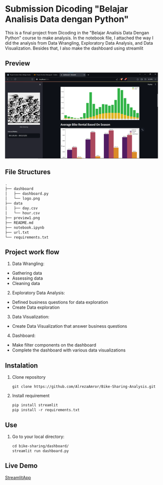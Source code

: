 # Submission Dicoding "Belajar Analisis Data dengan Python"<br>
This is a final project from Dicoding in the "Belajar Analisis Data Dengan Python" course to make analysis. 
In the notebook file, I attached the way I did the analysis from Data Wrangling, Exploratory Data Analysis, and Data Visualization. 
Besides that, I also make the dashboard using streamlit

## Preview
![Dashboard](https://raw.githubusercontent.com/AlrezaAmror/Bike-Sharing-Analysis/main/preview1.png)

## File Structures
```
.
├── dashboard
│   ├── dashboard.py
│   └── logo.png
├── data
│   ├── day.csv
|   └── hour.csv
├── preview1.png
├── README.md
├── notebook.ipynb
├── url.txt
└── requirements.txt
```

## Project work flow
1. Data Wrangling: 
 - Gathering data
 - Assessing data
 - Cleaning data
2. Exploratory Data Analysis:
 - Defined business questions for data exploration
 - Create Data exploration
3. Data Visualization:
 - Create Data Visualization that answer business questions
4. Dashboard:
 - Make filter components on the dashboard
 - Complete the dashboard with various data visualizations

## Instalation

1. Clone repository

   ```shell
   git clone https://github.com/AlrezaAmror/Bike-Sharing-Analysis.git
   ```

2. Install requirement

    ```shell
    pip install streamlit
    pip install -r requirements.txt
    ```

## Use
1. Go to your local directory:

    ```shell
    cd bike-sharing/dashboard/
    streamlit run dashboard.py
## Live Demo
[StreamlitApp](https://alreza-bike-sharing-analysis.streamlit.app)
